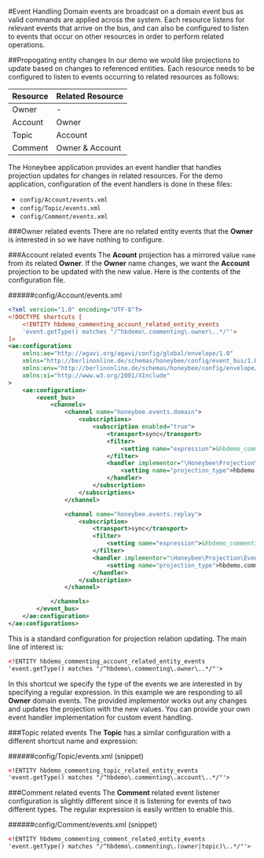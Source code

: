 #Event Handling
Domain events are broadcast on a domain event bus as valid commands are applied across the system. Each resource listens for relevant events that arrive on the bus, and can also be configured to listen to events that occur on other resources in order to perform related operations.

##Propogating entity changes
In our demo we would like projections to update based on changes to referenced entities. Each resource needs to be configured to listen to events occurring to related resources as follows:

 Resource  | Related Resource
---------- | ----------------
   Owner   | -
  Account  | Owner
   Topic   | Account
  Comment  | Owner & Account

The Honeybee application provides an event handler that handles projection updates for changes in related resources. For the demo application, configuration of the event handlers is done in these files:

 * `config/Account/events.xml`
 * `config/Topic/events.xml`
 * `config/Comment/events.xml`

###Owner related events
There are no related entity events that the **Owner** is interested in so we have nothing to configure.

###Account related events
The **Acount** projection has a mirrored value `name` from its related **Owner**. If the **Owner** name changes, we want the **Account** projection to be updated with the new value. Here is the contents of the configuration file.

######config/Account/events.xml
```xml
<?xml version="1.0" encoding="UTF-8"?>
<!DOCTYPE shortcuts [
    <!ENTITY hbdemo_commenting_account_related_entity_events
    'event.getType() matches "/^hbdemo\.commenting\.owner\..*/"'>
]>
<ae:configurations
    xmlns:ae="http://agavi.org/agavi/config/global/envelope/1.0"
    xmlns="http://berlinonline.de/schemas/honeybee/config/event_bus/1.0"
    xmlns:env="http://berlinonline.de/schemas/honeybee/config/envelope/definition/1.0"
    xmlns:xi="http://www.w3.org/2001/XInclude"
>
    <ae:configuration>
        <event_bus>
            <channels>
                <channel name="honeybee.events.domain">
                    <subscriptions>
                        <subscription enabled="true">
                            <transport>sync</transport>
                            <filter>
                                <setting name="expression">&hbdemo_commenting_account_related_entity_events;</setting>
                            </filter>
                            <handler implementor="\Honeybee\Projection\EventHandler\RelationProjectionUpdater">
                                <setting name="projection_type">hbdemo.commenting.account</setting>
                            </handler>
                        </subscription>
                    </subscriptions>
                </channel>

                <channel name="honeybee.events.replay">
                    <subscription>
                        <transport>sync</transport>
                        <filter>
                            <setting name="expression">&hbdemo_commenting_account_related_entity_events;</setting>
                        </filter>
                        <handler implementor="\Honeybee\Projection\EventHandler\RelationProjectionUpdater">
                            <setting name="projection_type">hbdemo.commenting.account</setting>
                        </handler>
                    </subscription>
                </channel>

            </channels>
        </event_bus>
    </ae:configuration>
</ae:configurations>
```

This is a standard configuration for projection relation updating. The main line of interest is:

```xml
<!ENTITY hbdemo_commenting_account_related_entity_events 
'event.getType() matches "/^hbdemo\.commenting\.owner\..*/"'>
```

In this shortcut we specify the type of the events we are interested in by specifying a regular expression. In this example we are responding to all **Owner** domain events. The provided implementor works out any changes and updates the projection with the new values. You can provide your own event handler implementation for custom event handling.

###Topic related events
The **Topic** has a similar configuration with a different shortcut name and expression:

######config/Topic/events.xml (snippet)
```xml
<!ENTITY hbdemo_commenting_topic_related_entity_events 
'event.getType() matches "/^hbdemo\.commenting\.account\..*/"'>
```

###Comment related events
The **Comment** related event listener configuration is slightly different since it is listening for events of two different types. The regular expression is easily written to enable this.

######config/Comment/events.xml (snippet)
```xml
<!ENTITY hbdemo_commenting_comment_related_entity_events 
'event.getType() matches "/^hbdemo\.commenting\.(owner|topic)\..*/"'>
```
